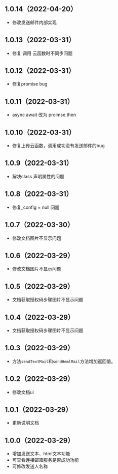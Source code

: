 ## 1.0.14（2022-04-20）
- 修改发送邮件内部实现
## 1.0.13（2022-03-31）
- 修复 调用 云函数时不同步问题
## 1.0.12（2022-03-31）
- 修复promise bug
## 1.0.11（2022-03-31）
- async await 改为 proimse.then
## 1.0.10（2022-03-31）
- 修复上传云函数，调用成功没有发送邮件的bug
## 1.0.9（2022-03-31）
- 解决class 声明属性的问题
## 1.0.8（2022-03-31）
- 修复_config = null 问题
## 1.0.7（2022-03-30）
- 修改文档图片不显示问题
## 1.0.6（2022-03-29）
- 修改文档图片不显示问题
## 1.0.5（2022-03-29）
- 文档获取授权码步骤图片不显示问题
## 1.0.4（2022-03-29）
- 文档获取授权码步骤图片不显示问题
## 1.0.3（2022-03-29）
- 方法`sendTextMail`和`sendHemlMail`方法增加返回值。
## 1.0.2（2022-03-29）
- 修改文档ui
## 1.0.1（2022-03-29）
- 更新说明文档
## 1.0.0（2022-03-29）
- 增加发送文本、html文本功能
- 可查看连接邮箱服务是否成功功能
- 可修改发送人名称
